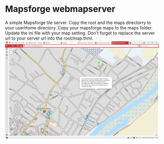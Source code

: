 # Mapsforge webmapserver
A simple Mapsforge tile server.
Copy the root and the maps directorry to your userHome directory.
Copy your mapsforge maps to the maps folder.
Update the ini file with your map setting.
Don't forget to replace the server url to your server url into the root/map.thml.
![alt tag](https://github.com/landroo/MapsForgeServer/blob/master/screen.png)
